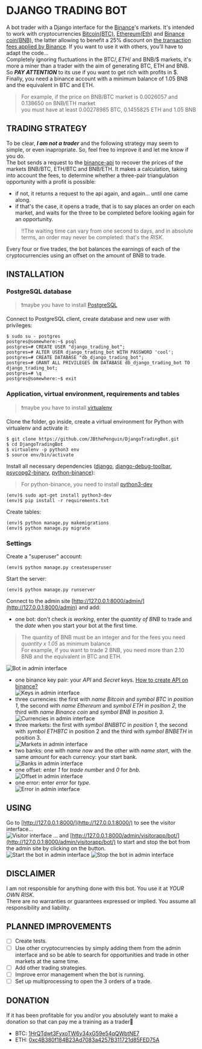 # DJANGO TRADING BOT
A bot trader with a Django interface for the [Binance](https://www.binance.com/en)'s markets. It's intended to work with cryptocurrencies [Bitcoin(BTC)](https://en.wikipedia.org/wiki/Bitcoin), [Ethereum(Eth)](https://en.wikipedia.org/wiki/Ethereum) and [Binance coin(BNB)](https://www.investopedia.com/terms/b/binance-coin-bnb.asp), the latter allowing to benefit a 25% discount on [the transaction fees applied by Binance](https://www.binance.com/en/fee/schedule). If you want to use it with others, you’ll have to adapt the code...  
Completely ignoring fluctuations in the BTC/$, ETH/$ and BNB/$ markets, it's more a miner than a trader with the aim of generating BTC, ETH and BNB. So ***PAY ATTENTION*** to its use if you want to get rich with profits in $.  
Finally, you need a binance account with a minimum balance of 1.05 BNB and the equivalent in BTC and ETH.
> For example, if the price on BNB/BTC market is 0.0026057 and 0.138650 on BNB/ETH market  
> you must have at least 0.00278985 BTC, 0.1455825 ETH and 1.05 BNB
## TRADING STRATEGY
To be clear, ***I am not a trader*** and the following strategy may seem to simple, or even inapropriate. So, feel free to improve it and let me know if you do.  
The bot sends a request to the [binance-api](https://github.com/binance-exchange/binance-official-api-docs) to recover the prices of the markets BNB/BTC, ETH/BTC and BNB/ETH. It makes a calculation, taking into account the fees, to determine whether a three-pair triangulation opportunity with a profit is possible:
* if not, it returns a request to the api again, and again... until one came along.
* if that's the case, it opens a trade, that is to say places an order on each market, and waits for the three to be completed before looking again for an opportunity.
> :bangbang:The waiting time can vary from one second to days, and in absolute terms, an order may never be completed: that's the *RISK*.

Every four or five trades, the bot balances the earnings of each of the cryptocurrencies using an offset on the amount of BNB to trade.
## INSTALLATION
### PostgreSQL database
> :exclamation:maybe you have to install [PostgreSQL](https://www.postgresql.org/)

Connect to PostgreSQL client, create database and new user with privileges:
```shell
$ sudo su - postgres
postgres@somewhere:~$ psql
postgres=# CREATE USER "django_trading_bot";
postgres=# ALTER USER django_trading_bot WITH PASSWORD 'cool';
postgres=# CREATE DATABASE "db_django_trading_bot";
postgres=# GRANT ALL PRIVILEGES ON DATABASE db_django_trading_bot TO django_trading_bot;
postgres=# \q
postgres@somewhere:~$ exit
```
### Application, virtual environment, requirements and tables
> :exclamation:maybe you have to install [virtualenv](https://virtualenv.pypa.io/en/stable/)

Clone the folder, go inside, create a virtual environment for Python with virtualenv and activate it:
```shell
$ git clone https://github.com/JBthePenguin/DjangoTradingBot.git
$ cd DjangoTradingBot
$ virtualenv -p python3 env
$ source env/bin/activate
```
Install all necessary dependencies ([django](https://www.djangoproject.com/foundation/), [django-debug-toolbar](https://django-debug-toolbar.readthedocs.io/en/stable/), [psycopg2-binary](https://pypi.org/project/psycopg2-binary/), [python-binance](https://python-binance.readthedocs.io/en/latest/)):
> For python-binance, you need to install [python3-dev](https://www.ubuntuupdates.org/package/core/disco/main/base/python3-dev)
``` shell
(env)$ sudo apt-get install python3-dev
(env)$ pip install -r requirements.txt
```
Create tables:
```shell
(env)$ python manage.py makemigrations
(env)$ python manage.py migrate
```
### Settings
Create a "superuser" account:
```shell
(env)$ python manage.py createsuperuser
``` 
Start the server:
```shell
(env)$ python manage.py runserver
```
Connect to the admin site [http://127.0.0.1:8000/admin/](http://127.0.0.1:8000/admin) and add:
* one bot: don't check *is working*, enter the *quantity of BNB* to trade and the *date* when you start your bot at the first time.  
> The quantity of BNB must be an integer and for the fees you need *quantity x 1.05* as minimum balance.  
> For example, if you want to trade 2 BNB, you need more than 2.10 BNB and the equivalent in BTC and ETH.

![Bot in admin interface](screenshots/bot.png)
* one binance key pair: your *API* and *Secret* keys. [How to create API on binance?](https://www.binance.com/en/support/articles/360002502072)  
![Keys in admin interface](screenshots/keys.png)
* three currencies: the first with *name Bitcoin* and *symbol BTC* in *position 1*, the second with *name Ethereum* and *symbol ETH* in *position 2*, the third with *name Binance coin* and *symbol BNB* in *position 3*.  
![Currencies in admin interface](screenshots/currencies.png)
* three markets: the first with *symbol BNBBTC* in *position 1*, the second with *symbol ETHBTC* in position 2 and the third with *symbol BNBETH* in position 3.  
![Markets in admin interface](screenshots/markets.png)
* two banks: one with *name now* and the other with *name start*, with the same *amount* for each currency: your start bank.  
![Banks in admin interface](screenshots/banks.png)
* one offset: enter *1* for *trade number* and *0* for *bnb*.  
![Offset in admin interface](screenshots/offset.png)
* one error: enter *error* for *type*.  
![Error in admin interface](screenshots/error.png)
## USING
Go to [http://127.0.0.1:8000/](http://127.0.0.1:8000/) to see the visitor interface...  
![Visitor interface](screenshots/visitor.png)
... and [http://127.0.0.1:8000/admin/visitorapp/bot/](http://127.0.0.1:8000/admin/visitorapp/bot/) to start and stop the bot from the admin site by clicking on the button.  
![Start the bot in admin interface](screenshots/start.png) ![Stop the bot in admin interface](screenshots/stop.png)

## DISCLAIMER
I am not responsible for anything done with this bot. You use it at *YOUR OWN RISK*.  
There are no warranties or guarantees expressed or implied. You assume all responsibility and liability.
## PLANNED IMPROVEMENTS
- [ ] Create tests.
- [ ] Use other cryptocurrencies by simply adding them from the admin interface and so be able to search for opportunities and trade in other markets at the same time.
- [ ] Add other trading strategies.
- [ ] Improve error management when the bot is running.
- [ ] Set up multiprocessing to open the 3 orders of a trade.
## DONATION
If it has been profitable for you and/or you absolutely want to make a donation so that can pay me a training as a trader:metal:  
- BTC: [1HrQTdwt3FyxoTW6y34xG59e54qQWbtNE7](https://www.blockchain.com/en/btc/address/1HrQTdwt3FyxoTW6y34xG59e54qQWbtNE7)
- ETH: [0xc4B380f184B23Ad7083a4257B311721d85FED75A](https://www.blockchain.com/en/eth/address/0xc4B380f184B23Ad7083a4257B311721d85FED75A)
